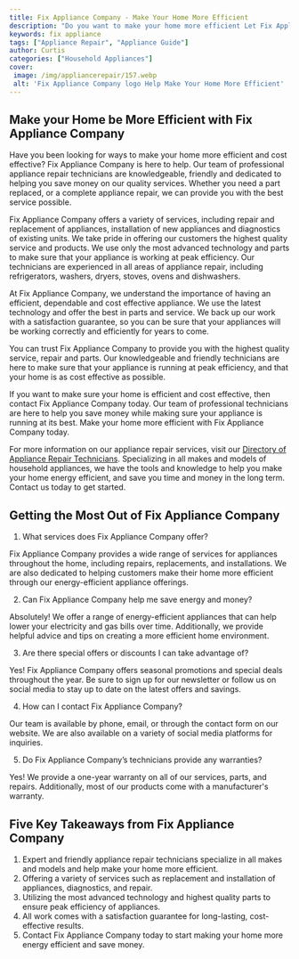 ```yaml
---
title: Fix Appliance Company - Make Your Home More Efficient
description: "Do you want to make your home more efficient Let Fix Appliance Company help you keep your appliances running smoothly and efficiently for more time and money savings Learn more about it today"
keywords: fix appliance
tags: ["Appliance Repair", "Appliance Guide"]
author: Curtis
categories: ["Household Appliances"]
cover: 
 image: /img/appliancerepair/157.webp
 alt: 'Fix Appliance Company logo Help Make Your Home More Efficient'
---
```

## Make your Home be More Efficient with Fix Appliance Company
Have you been looking for ways to make your home more efficient and cost effective? Fix Appliance Company is here to help. Our team of professional appliance repair technicians are knowledgeable, friendly and dedicated to helping you save money on our quality services. Whether you need a part replaced, or a complete appliance repair, we can provide you with the best service possible.

Fix Appliance Company offers a variety of services, including repair and replacement of appliances, installation of new appliances and diagnostics of existing units. We take pride in offering our customers the highest quality service and products. We use only the most advanced technology and parts to make sure that your appliance is working at peak efficiency. Our technicians are experienced in all areas of appliance repair, including refrigerators, washers, dryers, stoves, ovens and dishwashers. 

At Fix Appliance Company, we understand the importance of having an efficient, dependable and cost effective appliance. We use the latest technology and offer the best in parts and service. We back up our work with a satisfaction guarantee, so you can be sure that your appliances will be working correctly and efficiently for years to come.

You can trust Fix Appliance Company to provide you with the highest quality service, repair and parts. Our knowledgeable and friendly technicians are here to make sure that your appliance is running at peak efficiency, and that your home is as cost effective as possible. 

If you want to make sure your home is efficient and cost effective, then contact Fix Appliance Company today. Our team of professional technicians are here to help you save money while making sure your appliance is running at its best. Make your home more efficient with Fix Appliance Company today. 

For more information on our appliance repair services, visit our [Directory of Appliance Repair Technicians](./pages/appliance-repair-technicians). Specializing in all makes and models of household appliances, we have the tools and knowledge to help you make your home energy efficient, and save you time and money in the long term. Contact us today to get started.

## Getting the Most Out of Fix Appliance Company

1. What services does Fix Appliance Company offer? 
 
 Fix Appliance Company provides a wide range of services for appliances throughout the home, including repairs, replacements, and installations. We are also dedicated to helping customers make their home more efficient through our energy-efficient appliance offerings.

2. Can Fix Appliance Company help me save energy and money? 
 
 Absolutely! We offer a range of energy-efficient appliances that can help lower your electricity and gas bills over time. Additionally, we provide helpful advice and tips on creating a more efficient home environment.

3. Are there special offers or discounts I can take advantage of?
 
 Yes! Fix Appliance Company offers seasonal promotions and special deals throughout the year. Be sure to sign up for our newsletter or follow us on social media to stay up to date on the latest offers and savings.

4. How can I contact Fix Appliance Company?
 
 Our team is available by phone, email, or through the contact form on our website. We are also available on a variety of social media platforms for inquiries.

5. Do Fix Appliance Company’s technicians provide any warranties? 
 
 Yes! We provide a one-year warranty on all of our services, parts, and repairs. Additionally, most of our products come with a manufacturer's warranty.

## Five Key Takeaways from Fix Appliance Company 
1. Expert and friendly appliance repair technicians specialize in all makes and models and help make your home more efficient. 
2. Offering a variety of services such as replacement and installation of appliances, diagnostics, and repair. 
3. Utilizing the most advanced technology and highest quality parts to ensure peak efficiency of appliances. 
4. All work comes with a satisfaction guarantee for long-lasting, cost-effective results. 
5. Contact Fix Appliance Company today to start making your home more energy efficient and save money.
